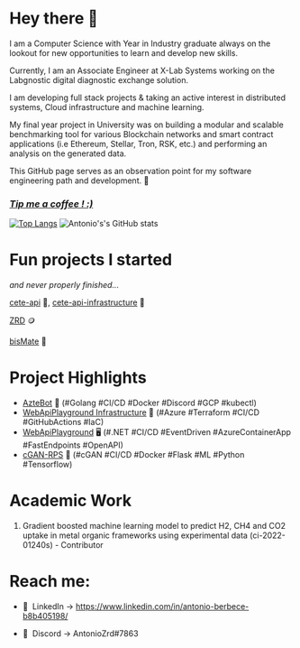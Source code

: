 # Hey there 👋
I am a Computer Science with Year in Industry graduate always on the lookout for new opportunities to learn and develop new skills. 

Currently, I am an Associate Engineer at X-Lab Systems working on the Labgnostic digital diagnostic exchange solution.

I am developing full stack projects & taking an active interest in distributed systems, Cloud infrastructure and machine learning.

My final year project in University was on building a modular and scalable benchmarking tool for various Blockchain networks and smart contract applications (i.e Ethereum, Stellar, Tron, RSK, etc.) and performing an analysis on the generated data.

This GitHub page serves as an observation point for my software engineering path and development. 🌟

### _[Tip me a coffee ! :)](https://ko-fi.com/antonioberbece)_

[![Top Langs](https://github-readme-stats.vercel.app/api/top-langs/?username=RazvanBerbece&layout=donut&hide=javascript,html,css,scss)](https://github.com/RazvanBerbece/github-readme-stats)  ![Antonio's's GitHub stats](https://github-readme-stats.vercel.app/api?username=RazvanBerbece&show_icons=true)

# Fun projects I started
*and never properly finished...*

[cete-api](https://github.com/RazvanBerbece/cete-api) 🐬, [cete-api-infrastructure](https://github.com/RazvanBerbece/cete-api-infrastructure) 🏢

[ZRD](https://github.com/RazvanBerbece/ZRD) 🪙

[bisMate](https://github.com/RazvanBerbece/bisMate) 💼

# Project Highlights 
- [AzteBot](https://github.com/RazvanBerbece/Aztebot) 🤖 (#Golang #CI/CD #Docker #Discord #GCP #kubectl)
- [WebApiPlayground Infrastructure](https://github.com/RazvanBerbece/WebApiPlaygroundInfra) 🏢 (#Azure #Terraform #CI/CD #GitHubActions #IaC)
- [WebApiPlayground](https://github.com/RazvanBerbece/WebApiPlayground) 🖥️ (#.NET #CI/CD #EventDriven #AzureContainerApp #FastEndpoints #OpenAPI)
- [cGAN-RPS](https://github.com/RazvanBerbece/cGAN-RPS) 🧠 (#cGAN #CI/CD #Docker #Flask #ML #Python #Tensorflow)

# Academic Work
1. Gradient boosted machine learning model to predict H2,
CH4 and CO2 uptake in metal organic frameworks using
experimental data (ci-2022-01240s) - Contributor

# Reach me:
- 🔗&nbsp;&nbsp;LinkedIn -> https://www.linkedin.com/in/antonio-berbece-b8b405198/

- 🤖&nbsp;&nbsp;Discord -> AntonioZrd#7863

<!--
**RazvanBerbece/RazvanBerbece** is a ✨ _special_ ✨ repository because its `README.md` (this file) appears on your GitHub profile.

Here are some ideas to get you started:

- 🔭 I’m currently working on ...
- 🌱 I’m currently learning ...
- 👯 I’m looking to collaborate on ...
- 🤔 I’m looking for help with ...
- 💬 Ask me about ...
- 📫 How to reach me: ...
- 😄 Pronouns: ...
- ⚡ Fun fact: ...
-->
